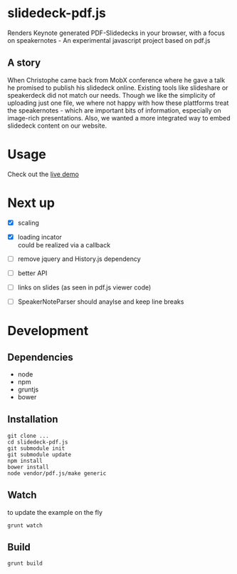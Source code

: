 # slidedeck-pdf.js

Renders Keynote generated PDF-Slidedecks in your browser, with a focus on 
speakernotes - An experimental javascript project based on pdf.js

## A story
When Christophe came back from MobX conference where he gave a talk he
promised to publish his slidedeck online. Existing tools like slideshare or
speakerdeck did not match our needs. Though we like the simplicity of uploading
just one file, we where not happy with how these plattforms treat the speakernotes - 
which are important bits of information, especially on image-rich presentations.
Also, we wanted a more integrated way to embed slidedeck content on our website.

# Usage

Check out the [live demo](http://preciousforever.github.io/slidedeck-pdf.js/)

# Next up

- [x] scaling
- [x] loading incator  
  could be realized via a callback
- [ ] remove jquery and History.js dependency
- [ ] better API
- [ ] links on slides (as seen in pdf.js viewer code)
- [ ] SpeakerNoteParser should anaylse and keep line breaks


# Development

## Dependencies

- node
- npm
- gruntjs
- bower

## Installation

```
git clone ...
cd slidedeck-pdf.js
git submodule init
git submodule update
npm install
bower install
node vendor/pdf.js/make generic
```

## Watch

to update the example on the fly

```
grunt watch
```

## Build

```
grunt build
```

